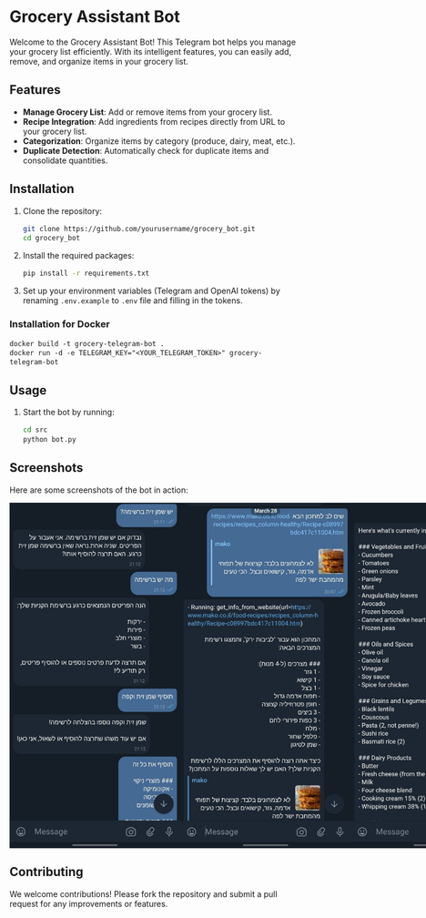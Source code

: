 # Grocery Assistant Bot

Welcome to the Grocery Assistant Bot! This Telegram bot helps you manage your grocery list efficiently. With its intelligent features, you can easily add, remove, and organize items in your grocery list.

## Features

- **Manage Grocery List**: Add or remove items from your grocery list.
- **Recipe Integration**: Add ingredients from recipes directly from URL to your grocery list.
- **Categorization**: Organize items by category (produce, dairy, meat, etc.).
- **Duplicate Detection**: Automatically check for duplicate items and consolidate quantities.

## Installation

1. Clone the repository:
   ```bash
   git clone https://github.com/yourusername/grocery_bot.git
   cd grocery_bot
   ```

2. Install the required packages:
   ```bash
   pip install -r requirements.txt
   ```

3. Set up your environment variables (Telegram and OpenAI tokens) by renaming `.env.example` to `.env` file and filling in the tokens.

### Installation for Docker
```
docker build -t grocery-telegram-bot .
docker run -d -e TELEGRAM_KEY="<YOUR_TELEGRAM_TOKEN>" grocery-telegram-bot
```

## Usage

1. Start the bot by running:
   ```bash
   cd src
   python bot.py
   ```

## Screenshots

Here are some screenshots of the bot in action:

<div style="display: flex; justify-content: space-around;">
    <img src="photos/add_grocery_he.png" alt="Add Grocery" width="300" />
    <img src="photos/add_recipe_he.png" alt="Add Recipe" width="300" />
    <img src="photos/show_cart.png" alt="Show Cart" width="300" />
</div>

## Contributing

We welcome contributions! Please fork the repository and submit a pull request for any improvements or features.